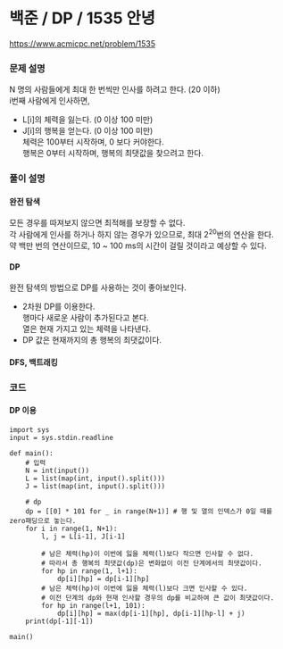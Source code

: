 # 백준 / DP / 1535 안녕
https://www.acmicpc.net/problem/1535   

### 문제 설명
N 명의 사람들에게 최대 한 번씩만 인사를 하려고 한다. (20 이하)  
i번째 사람에게 인사하면,
- L[i]의 체력을 잃는다. (0 이상 100 미만)  
- J[i]의 행복을 얻는다. (0 이상 100 미만)  
체력은 100부터 시작하며, 0 보다 커야한다.  
행복은 0부터 시작하며, 행복의 최댓값을 찾으려고 한다.  

### 풀이 설명
#### 완전 탐색
모든 경우를 따져보지 않으면 최적해를 보장할 수 없다.  
각 사람에게 인사를 하거나 하지 않는 경우가 있으므로, 최대 2<sup>20</sup>번의 연산을 한다.  
약 백만 번의 연산이므로, 10 ~ 100 ms의 시간이 걸릴 것이라고 예상할 수 있다.  
#### DP
완전 탐색의 방법으로 DP를 사용하는 것이 좋아보인다.
- 2차원 DP를 이용한다.  
  행마다 새로운 사람이 추가된다고 본다.  
  열은 현재 가지고 있는 체력을 나타낸다.  
- DP 값은 현재까지의 총 행복의 최댓값이다.  

#### DFS, 백트래킹

### 코드
#### DP 이용
```{.python}
import sys
input = sys.stdin.readline

def main():
    # 입력
    N = int(input())
    L = list(map(int, input().split()))
    J = list(map(int, input().split()))
    
    # dp
    dp = [[0] * 101 for _ in range(N+1)] # 행 및 열의 인덱스가 0일 때를 zero패딩으로 놓는다.
    for i in range(1, N+1):
        l, j = L[i-1], J[i-1]
        
        # 남은 체력(hp)이 이번에 잃을 체력(l)보다 작으면 인사할 수 없다.
        # 따라서 총 행복의 최댓값(dp)은 변화없이 이전 단계에서의 최댓값이다.
        for hp in range(1, l+1):
            dp[i][hp] = dp[i-1][hp]
        # 남은 체력(hp)이 이번에 잃을 체력(l)보다 크면 인사할 수 있다.
        # 이전 단계의 dp와 현재 인사할 경우의 dp를 비교하여 큰 값이 최댓값이다.
        for hp in range(l+1, 101):
            dp[i][hp] = max(dp[i-1][hp], dp[i-1][hp-l] + j)
    print(dp[-1][-1])
    
main()
```
